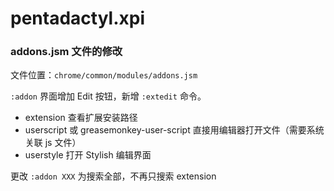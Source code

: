 pentadactyl.xpi
===============

### addons.jsm 文件的修改

文件位置：`chrome/common/modules/addons.jsm`

`:addon` 界面增加 Edit 按钮，新增 `:extedit` 命令。

 - extension 查看扩展安装路径
 - userscript 或 greasemonkey-user-script 直接用编辑器打开文件（需要系统关联 js 文件）
 - userstyle 打开 Stylish 编辑界面

更改 `:addon XXX` 为搜索全部，不再只搜索 extension